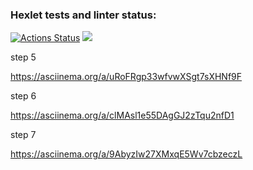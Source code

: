 ### Hexlet tests and linter status:
[![Actions Status](https://github.com/danlo12/python-project-49/workflows/hexlet-check/badge.svg)](https://github.com/danlo12/python-project-49/actions)
<a href="https://codeclimate.com/github/danlo12/python-project-49/maintainability"><img src="https://api.codeclimate.com/v1/badges/976672c09d5d93cda900/maintainability" /></a>

step 5

https://asciinema.org/a/uRoFRgp33wfvwXSgt7sXHNf9F

step 6

https://asciinema.org/a/clMAsl1e55DAgGJ2zTqu2nfD1

step 7

https://asciinema.org/a/9AbyzIw27XMxqE5Wv7cbzeczL


